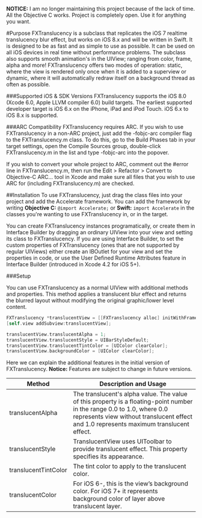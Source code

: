 **NOTICE:** I am no longer maintaining this project because of the lack of time. All the Objective C works. Project is completely open. Use it for anything you want.


#Purpose
FXTranslucency is a subclass that replicates the iOS 7 realtime translucency blur effect, but works on iOS 8.x and will be written in Swift. It is designed to be as fast and as simple to use as possible. It can be used on all iOS devices in real time without performance problems. The subclass also supports smooth animation's in the UIView; ranging from color, frame, alpha and more! FXTranslucency offers two modes of operation: static, where the view is rendered only once when it is added to a superview or dynamic, where it will automatically redraw itself on a background thread as often as possible.

###Supported iOS & SDK Versions
FXTranslucency supports the iOS 8.0 (Xcode 6.0, Apple LLVM compiler 6.0) build targets. The earliest supported developer target is iOS 6.x on the iPhone, iPad and iPod Touch. iOS 6.x to iOS 8.x is supported.

###ARC Compatibility
FXTranslucency requires ARC. If you wish to use FXTranslucency in a non-ARC project, just add the -fobjc-arc compiler flag to the FXTranslucency.m class. To do this, go to the Build Phases tab in your target settings, open the Compile Sources group, double-click FXTranslucency.m in the list and type -fobjc-arc into the popover.

If you wish to convert your whole project to ARC, comment out the #error line in FXTranslucency.m, then run the Edit > Refactor > Convert to Objective-C ARC... tool in Xcode and make sure all files that you wish to use ARC for (including FXTranslucency.m) are checked.

##Installation
To use FXTranslucency, just drag the class files into your project and add the Accelerate framework. You can add the framework by writing **Objective C:** `@import Accelerate;` or **Swift:** `import Accelerate` in the classes you're wanting to use FXTranslucency in, or in the target.

You can create FXTranslucency instances programatically, or create them in Interface Builder by dragging an ordinary UIView into your view and setting its class to FXTranslucency. If you are using Interface Builder, to set the custom properties of FXTranslucency (ones that are not supported by regular UIViews) either create an IBOutlet for your view and set the properties in code, or use the User Defined Runtime Attributes feature in Interface Builder (introduced in Xcode 4.2 for iOS 5+).

###Setup

You can use FXTranslucency as a normal UIView with additional methods and properties. This method applies a translucent blur effect and returns the blurred layout without modifying the original graphic/lower level content. 

```objectivec
FXTranslucency *translucentView = [[FXTranslucency alloc] initWithFrame:CGRectMake(0, 0, 250, 150)];
[self.view addSubview:translucentView];

translucentView.translucentAlpha = 1;
translucentView.translucentStyle = UIBarStyleDefault;
translucentView.translucentTintColor = [UIColor clearColor];
translucentView.backgroundColor = [UIColor clearColor];
```

Here we can explain the additional features in the initial version of FXTranslucency. **Notice:** Features are subject to change in future versions. 

| Method  | Description and Usage |
| ------------- | ------------- |
| translucentAlpha  | The translucent's alpha value. The value of this property is a floating-point number in the range 0.0 to 1.0, where 0.0 represents view without translucent effect and 1.0 represents maximum translucent effect.  |
| translucentStyle  | TranslucentView uses UIToolbar to provide translucent effect. This property specifies its appearance.  |
| translucentTintColor  | The tint color to apply to the translucent color.  |
| translucentColor  | For iOS 6-, this is the view’s background color. For iOS 7+ it represents background color of layer above translucent layer.  |
